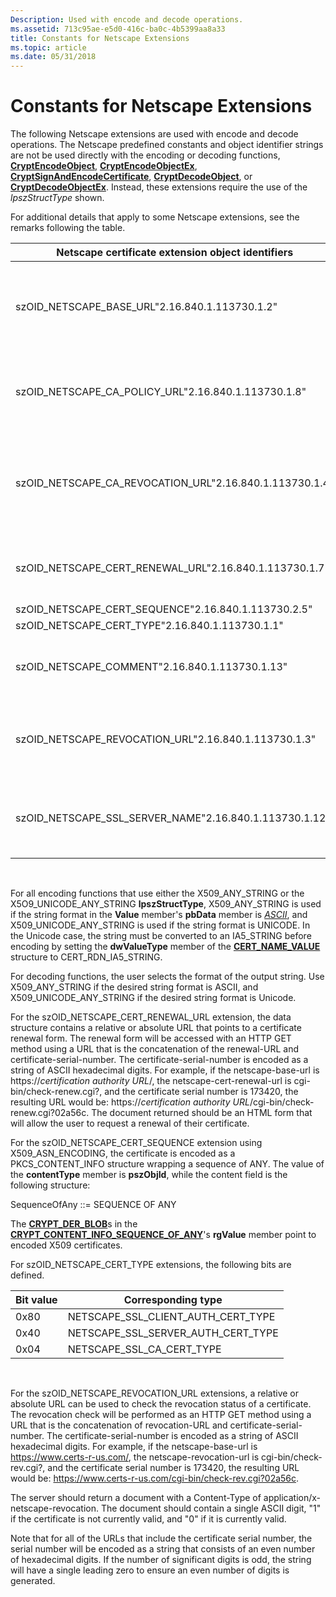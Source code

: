 ```yaml
---
Description: Used with encode and decode operations.
ms.assetid: 713c95ae-e5d0-416c-ba0c-4b5399aa8a33
title: Constants for Netscape Extensions
ms.topic: article
ms.date: 05/31/2018
---
```


# Constants for Netscape Extensions

The following Netscape extensions are used with encode and decode operations. The Netscape predefined constants and object identifier strings are not be used directly with the encoding or decoding functions, [**CryptEncodeObject**](/windows/desktop/api/Wincrypt/nf-wincrypt-cryptencodeobject), [**CryptEncodeObjectEx**](/windows/desktop/api/Wincrypt/nf-wincrypt-cryptencodeobjectex), [**CryptSignAndEncodeCertificate**](/windows/desktop/api/Wincrypt/nf-wincrypt-cryptsignandencodecertificate), [**CryptDecodeObject**](/windows/desktop/api/Wincrypt/nf-wincrypt-cryptdecodeobject), or [**CryptDecodeObjectEx**](/windows/desktop/api/Wincrypt/nf-wincrypt-cryptdecodeobjectex). Instead, these extensions require the use of the *lpszStructType* shown.

For additional details that apply to some Netscape extensions, see the remarks following the table.



| Netscape certificate extension object identifiers                      | *lpszStructType*                                           | Corresponding *pvStructInfo*                                                                                                                                                                                                                                                                                                                                                                                                                         |
|------------------------------------------------------------------------|------------------------------------------------------------|------------------------------------------------------------------------------------------------------------------------------------------------------------------------------------------------------------------------------------------------------------------------------------------------------------------------------------------------------------------------------------------------------------------------------------------------------|
| szOID\_NETSCAPE\_BASE\_URL"2.16.840.1.113730.1.2"<br/>           | X509\_ANY\_STRING or X509\_UNICODE\_ANY\_STRING<br/> | [**CERT\_NAME\_VALUE**](/windows/desktop/api/Wincrypt/ns-wincrypt-cert_name_value). The **dwValueType** member is set to CERT\_RDN\_IA5\_STRING. The **Value** member's **pbData** member points to an IA5\_STRING added to the beginning of all relative URL addresses in a certificate. This extension can be considered an optimization to reduce the size of the URL extensions.                                                                                                       |
| szOID\_NETSCAPE\_CA\_POLICY\_URL"2.16.840.1.113730.1.8"<br/>     | X509\_ANY\_STRING or X509\_UNICODE\_ANY\_STRING<br/> | [**CERT\_NAME\_VALUE**](/windows/desktop/api/Wincrypt/ns-wincrypt-cert_name_value). The **dwValueType** member is set to CERT\_RDN\_IA5\_STRING. The **Value** member's **pbData** member points to an IA5\_STRING, the relative or absolute URL of the webpage describing the policies under which the certificate was issued.                                                                                                                                                            |
| szOID\_NETSCAPE\_CA\_REVOCATION\_URL"2.16.840.1.113730.1.4"<br/> | X509\_ANY\_STRING or X509\_UNICODE\_ANY\_STRING<br/> | [**CERT\_NAME\_VALUE**](/windows/desktop/api/Wincrypt/ns-wincrypt-cert_name_value). The **dwValueType** member is set to CERT\_RDN\_IA5\_STRING. The **Value** member's **pbData** member points to an IA5\_STRING that is the relative or absolute URL used to check the revocation status of certificates signed by the [*certification authority*](https://msdn.microsoft.com/en-us/library/ms721572(v=VS.85).aspx) that the current certificate belongs to. |
| szOID\_NETSCAPE\_CERT\_RENEWAL\_URL"2.16.840.1.113730.1.7"<br/>  | X509\_ANY\_STRING or X509\_UNICODE\_ANY\_STRING<br/> | [**CERT\_NAME\_VALUE**](/windows/desktop/api/Wincrypt/ns-wincrypt-cert_name_value). The **dwValueType** member is set to CERT\_RDN\_IA5\_STRING. The **Value** member's **pbData** member points to an IA5\_STRING that is the relative or absolute URL of a certificate renewal form.                                                                                                                                                                                                     |
| szOID\_NETSCAPE\_CERT\_SEQUENCE"2.16.840.1.113730.2.5"<br/>      | PKCS\_CONTENT\_INFO\_SEQUENCE\_OF\_ANY                     | [**CRYPT\_CONTENT\_INFO\_SEQUENCE\_OF\_ANY**](/windows/desktop/api/Wincrypt/ns-wincrypt-crypt_content_info_sequence_of_any)                                                                                                                                                                                                                                                                                                                                                                |
| szOID\_NETSCAPE\_CERT\_TYPE"2.16.840.1.113730.1.1"<br/>          | X509\_BITS                                                 | [**CRYPT\_BIT\_BLOB**](/windows/desktop/api/Wincrypt/ns-wincrypt-crypt_bit_blob)                                                                                                                                                                                                                                                                                                                                                                                                           |
| szOID\_NETSCAPE\_COMMENT"2.16.840.1.113730.1.13"<br/>            | X509\_ANY\_STRING or X509\_UNICODE\_ANY\_STRING<br/> | [**CERT\_NAME\_VALUE**](/windows/desktop/api/Wincrypt/ns-wincrypt-cert_name_value). The **dwValueType** member is set to CERT\_RDN\_IA5\_STRING. The **Value** member's **pbData** member points to an IA5\_STRING that is a comment to be display when the certificate is viewed.                                                                                                                                                                                                         |
| szOID\_NETSCAPE\_REVOCATION\_URL"2.16.840.1.113730.1.3"<br/>     | X509\_ANY\_STRING or X509\_UNICODE\_ANY\_STRING<br/> | [**CERT\_NAME\_VALUE**](/windows/desktop/api/Wincrypt/ns-wincrypt-cert_name_value). The **dwValueType** member is set to CERT\_RDN\_IA5\_STRING. The **Value** member's **pbData** member points to an IA5\_STRING that is a relative or absolute URL used to check the revocation status of the certificate.                                                                                                                                                                              |
| szOID\_NETSCAPE\_SSL\_SERVER\_NAME"2.16.840.1.113730.1.12"<br/>  | X509\_ANY\_STRING or X509\_UNICODE\_ANY\_STRING<br/> | [**CERT\_NAME\_VALUE**](/windows/desktop/api/Wincrypt/ns-wincrypt-cert_name_value). The **dwValueType** member is set to CERT\_RDN\_IA5\_STRING. The **Value** member's **pbData** member points to an IA5\_STRING that is a shell expression used to match the host name off the SSL server using this certificate.                                                                                                                                                                       |



 

For all encoding functions that use either the X509\_ANY\_STRING or the X5O9\_UNICODE\_ANY\_STRING **lpszStructType**, X509\_ANY\_STRING is used if the string format in the **Value** member's **pbData** member is [*ASCII*](https://msdn.microsoft.com/en-us/library/ms721532(v=VS.85).aspx), and X509\_UNICODE\_ANY\_STRING is used if the string format is UNICODE. In the Unicode case, the string must be converted to an IA5\_STRING before encoding by setting the **dwValueType** member of the [**CERT\_NAME\_VALUE**](/windows/desktop/api/Wincrypt/ns-wincrypt-cert_name_value) structure to CERT\_RDN\_IA5\_STRING.

For decoding functions, the user selects the format of the output string. Use X509\_ANY\_STRING if the desired string format is ASCII, and X509\_UNICODE\_ANY\_STRING if the desired string format is Unicode.

For the szOID\_NETSCAPE\_CERT\_RENEWAL\_URL extension, the data structure contains a relative or absolute URL that points to a certificate renewal form. The renewal form will be accessed with an HTTP GET method using a URL that is the concatenation of the renewal-URL and certificate-serial-number. The certificate-serial-number is encoded as a string of ASCII hexadecimal digits. For example, if the netscape-base-url is https://*certification authority URL*/, the netscape-cert-renewal-url is cgi-bin/check-renew.cgi?, and the certificate serial number is 173420, the resulting URL would be: https://*certification authority URL*/cgi-bin/check-renew.cgi?02a56c. The document returned should be an HTML form that will allow the user to request a renewal of their certificate.

For the szOID\_NETSCAPE\_CERT\_SEQUENCE extension using X509\_ASN\_ENCODING, the certificate is encoded as a PKCS\_CONTENT\_INFO structure wrapping a sequence of ANY. The value of the **contentType** member is **pszObjId**, while the content field is the following structure:

SequenceOfAny ::= SEQUENCE OF ANY

The [**CRYPT\_DER\_BLOB**](https://msdn.microsoft.com/en-us/library/Aa381414(v=VS.85).aspx)s in the [**CRYPT\_CONTENT\_INFO\_SEQUENCE\_OF\_ANY**](/windows/desktop/api/Wincrypt/ns-wincrypt-crypt_content_info_sequence_of_any)'s **rgValue** member point to encoded X509 certificates.

For szOID\_NETSCAPE\_CERT\_TYPE extensions, the following bits are defined.



| Bit value | Corresponding type                      |
|-----------|-----------------------------------------|
| 0x80      | NETSCAPE\_SSL\_CLIENT\_AUTH\_CERT\_TYPE |
| 0x40      | NETSCAPE\_SSL\_SERVER\_AUTH\_CERT\_TYPE |
| 0x04      | NETSCAPE\_SSL\_CA\_CERT\_TYPE           |



 

For the szOID\_NETSCAPE\_REVOCATION\_URL extensions, a relative or absolute URL can be used to check the revocation status of a certificate. The revocation check will be performed as an HTTP GET method using a URL that is the concatenation of revocation-URL and certificate-serial-number. The certificate-serial-number is encoded as a string of ASCII hexadecimal digits. For example, if the netscape-base-url is https://www.certs-r-us.com/, the netscape-revocation-url is cgi-bin/check-rev.cgi?, and the certificate serial number is 173420, the resulting URL would be: https://www.certs-r-us.com/cgi-bin/check-rev.cgi?02a56c.

The server should return a document with a Content-Type of application/x-netscape-revocation. The document should contain a single ASCII digit, "1" if the certificate is not currently valid, and "0" if it is currently valid.

Note that for all of the URLs that include the certificate serial number, the serial number will be encoded as a string that consists of an even number of hexadecimal digits. If the number of significant digits is odd, the string will have a single leading zero to ensure an even number of digits is generated.

 

 




